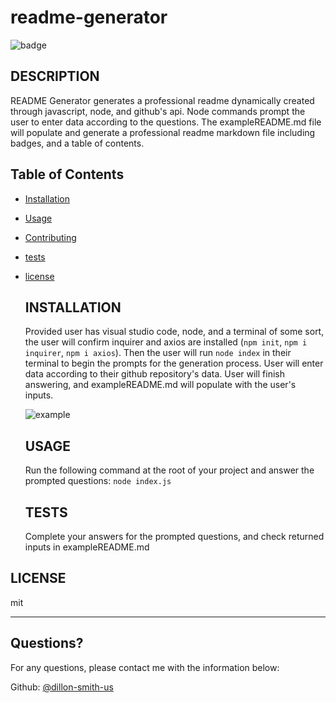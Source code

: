 # readme-generator
![badge](https://img.shields.io/github/languages/top/dillon-smith-us/readme-generator?style=flat&logo=appveyor)


## DESCRIPTION 
  
  README Generator generates a professional readme dynamically created through javascript, node, and github's api.
  Node commands prompt the user to enter data according to the questions. The exampleREADME.md file will populate and generate a professional readme markdown file including badges, and a table of contents.

  ## Table of Contents
  * [Installation](#installation)
  * [Usage](#usage)
  * [Contributing](#contributing)
  * [tests](#tests)
  * [license](#license)
    
    ## INSTALLATION 
    
    Provided user has visual studio code, node, and a terminal of some sort, the user will confirm inquirer and axios are installed (`npm init`, `npm i inquirer`, `npm i axios`). Then the user will run `node index` in their terminal to begin the prompts for the generation process. User will enter data according to their github repository's data. User will finish answering, and exampleREADME.md will populate with the user's inputs.

	![example](https://media.giphy.com/media/JPTh0699ZnC2ZqzKxU/giphy.gif)
    
    ## USAGE
    
    Run the following command at the root of your project and answer the prompted questions: 
	`node index.js`
    
    ## TESTS
    
    Complete your answers for the prompted questions, and check returned inputs in exampleREADME.md
  
  ## LICENSE
  
  mit
  
  ---------------------
  
  ## Questions?
  
  For any questions, please contact me with the information below:
  
  Github: [@dillon-smith-us](https://api.github.com/users/dillon-smith-us)
  